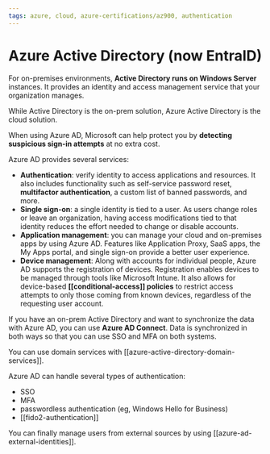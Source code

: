```yaml
---
tags: azure, cloud, azure-certifications/az900, authentication
---
```


# Azure Active Directory (now EntraID)

For on-premises environments, **Active Directory runs on Windows Server** instances. It provides an identity and access management service that your organization manages.

While Active Directory is the on-prem solution, Azure Active Directory is the cloud solution.

When using Azure AD, Microsoft can help protect you by **detecting suspicious sign-in attempts** at no extra cost.

Azure AD provides several services:

- **Authentication**: verify identity to access applications and resources. It also includes functionality such as self-service password reset, **multifactor authentication**, a custom list of banned passwords, and more.
- **Single sign-on**: a single identity is tied to a user. As users change roles or leave an organization, having access modifications tied to that identity reduces the effort needed to change or disable accounts.
- **Application management**: you can manage your cloud and on-premises apps by using Azure AD. Features like Application Proxy, SaaS apps, the My Apps portal, and single sign-on provide a better user experience.
- **Device management**: Along with accounts for individual people, Azure AD supports the registration of devices. Registration enables devices to be managed through tools like Microsoft Intune. It also allows for device-based **[[conditional-access]] policies** to restrict access attempts to only those coming from known devices, regardless of the requesting user account.

If you have an on-prem Active Directory and want to synchronize the data with Azure AD, you can use **Azure AD Connect**. Data is synchronized in both ways so that you can use SSO and MFA on both systems.

You can use domain services with [[azure-active-directory-domain-services]].

Azure AD can handle several types of authentication:

- SSO
- MFA
- passwordless authentication (eg, Windows Hello for Business)
- [[fido2-authentication]]

You can finally manage users from external sources by using [[azure-ad-external-identities]].

